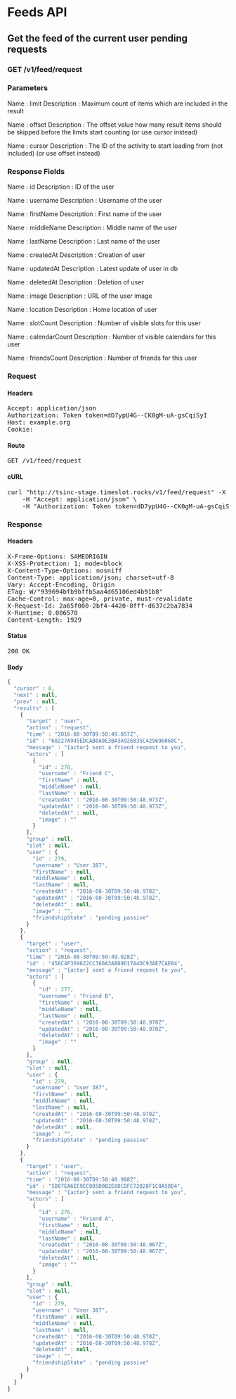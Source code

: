 # Feeds API

## Get the feed of the current user pending requests

### GET /v1/feed/request

### Parameters

Name : limit
Description : Maximum count of items which are included in the result

Name : offset
Description : The offset value how many result items should be skipped before the limits start counting (or use cursor instead)

Name : cursor
Description : The ID of the activity to start loading from (not included) (or use offset instead)


### Response Fields

Name : id
Description : ID of the user

Name : username
Description : Username of the user

Name : firstName
Description : First name of the user

Name : middleName
Description : Middle name of the user

Name : lastName
Description : Last name of the user

Name : createdAt
Description : Creation of user

Name : updatedAt
Description : Latest update of user in db

Name : deletedAt
Description : Deletion of user

Name : image
Description : URL of the user image

Name : location
Description : Home location of user

Name : slotCount
Description : Number of visible slots for this user

Name : calendarCount
Description : Number of visible calendars for this user

Name : friendsCount
Description : Number of friends for this user

### Request

#### Headers

<pre>Accept: application/json
Authorization: Token token=dD7ypU4G--CK0gM-uA-gsCqiSyI
Host: example.org
Cookie: </pre>

#### Route

<pre>GET /v1/feed/request</pre>

#### cURL

<pre class="request">curl &quot;http://tsinc-stage.timeslot.rocks/v1/feed/request&quot; -X GET \
	-H &quot;Accept: application/json&quot; \
	-H &quot;Authorization: Token token=dD7ypU4G--CK0gM-uA-gsCqiSyI&quot;</pre>

### Response

#### Headers

<pre>X-Frame-Options: SAMEORIGIN
X-XSS-Protection: 1; mode=block
X-Content-Type-Options: nosniff
Content-Type: application/json; charset=utf-8
Vary: Accept-Encoding, Origin
ETag: W/&quot;939694bfb9bffb5aa4d65106ed4b91b8&quot;
Cache-Control: max-age=0, private, must-revalidate
X-Request-Id: 2a65f000-2bf4-4420-8fff-d637c2ba7834
X-Runtime: 0.006570
Content-Length: 1929</pre>

#### Status

<pre>200 OK</pre>

#### Body

```javascript
{
  "cursor" : 0,
  "next" : null,
  "prev" : null,
  "results" : [
    {
      "target" : "user",
      "action" : "request",
      "time" : "2016-08-30T09:50:49.057Z",
      "id" : "60227A945EDCAB0A9E3BA3A926835C429696060C",
      "message" : "{actor} sent a friend request to you",
      "actors" : [
        {
          "id" : 278,
          "username" : "Friend C",
          "firstName" : null,
          "middleName" : null,
          "lastName" : null,
          "createdAt" : "2016-08-30T09:50:48.973Z",
          "updatedAt" : "2016-08-30T09:50:48.973Z",
          "deletedAt" : null,
          "image" : ""
        }
      ],
      "group" : null,
      "slot" : null,
      "user" : {
        "id" : 279,
        "username" : "User 387",
        "firstName" : null,
        "middleName" : null,
        "lastName" : null,
        "createdAt" : "2016-08-30T09:50:48.978Z",
        "updatedAt" : "2016-08-30T09:50:48.978Z",
        "deletedAt" : null,
        "image" : "",
        "friendshipState" : "pending passive"
      }
    },
    {
      "target" : "user",
      "action" : "request",
      "time" : "2016-08-30T09:50:49.028Z",
      "id" : "458C4F369622CC360A3AB89D17A4DC93AE7CAE04",
      "message" : "{actor} sent a friend request to you",
      "actors" : [
        {
          "id" : 277,
          "username" : "Friend B",
          "firstName" : null,
          "middleName" : null,
          "lastName" : null,
          "createdAt" : "2016-08-30T09:50:48.970Z",
          "updatedAt" : "2016-08-30T09:50:48.970Z",
          "deletedAt" : null,
          "image" : ""
        }
      ],
      "group" : null,
      "slot" : null,
      "user" : {
        "id" : 279,
        "username" : "User 387",
        "firstName" : null,
        "middleName" : null,
        "lastName" : null,
        "createdAt" : "2016-08-30T09:50:48.978Z",
        "updatedAt" : "2016-08-30T09:50:48.978Z",
        "deletedAt" : null,
        "image" : "",
        "friendshipState" : "pending passive"
      }
    },
    {
      "target" : "user",
      "action" : "request",
      "time" : "2016-08-30T09:50:48.988Z",
      "id" : "5D87EA6EE9EC085D0B2E88CDFC72028F1C8A50D4",
      "message" : "{actor} sent a friend request to you",
      "actors" : [
        {
          "id" : 276,
          "username" : "Friend A",
          "firstName" : null,
          "middleName" : null,
          "lastName" : null,
          "createdAt" : "2016-08-30T09:50:48.967Z",
          "updatedAt" : "2016-08-30T09:50:48.967Z",
          "deletedAt" : null,
          "image" : ""
        }
      ],
      "group" : null,
      "slot" : null,
      "user" : {
        "id" : 279,
        "username" : "User 387",
        "firstName" : null,
        "middleName" : null,
        "lastName" : null,
        "createdAt" : "2016-08-30T09:50:48.978Z",
        "updatedAt" : "2016-08-30T09:50:48.978Z",
        "deletedAt" : null,
        "image" : "",
        "friendshipState" : "pending passive"
      }
    }
  ]
}
```
